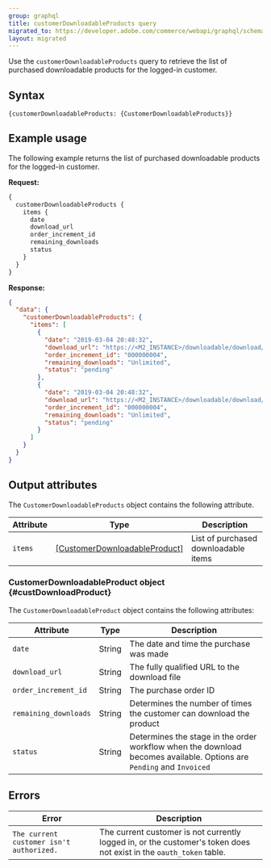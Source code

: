 ```yaml
---
group: graphql
title: customerDownloadableProducts query
migrated_to: https://developer.adobe.com/commerce/webapi/graphql/schema/customer/queries/downloadable-products/
layout: migrated
---
```


Use the `customerDownloadableProducts` query to retrieve the list of purchased downloadable products for the logged-in customer.

## Syntax

`{customerDownloadableProducts: {CustomerDownloadableProducts}}`

## Example usage

The following example returns the list of purchased downloadable products for the logged-in customer.

**Request:**

```graphql
{
  customerDownloadableProducts {
    items {
      date
      download_url
      order_increment_id
      remaining_downloads
      status
    }
  }
}
```

**Response:**

```json
{
  "data": {
    "customerDownloadableProducts": {
      "items": [
        {
          "date": "2019-03-04 20:48:32",
          "download_url": "https://<M2_INSTANCE>/downloadable/download/link/id/MC44NTcwMTEwMCAxNTUxNzMyNTEyMTExNTE%2C/",
          "order_increment_id": "000000004",
          "remaining_downloads": "Unlimited",
          "status": "pending"
        },
        {
          "date": "2019-03-04 20:48:32",
          "download_url": "https://<M2_INSTANCE>/downloadable/download/link/id/MC44NzM0OTkwMCAxNTUxNzMyNTEyMjEyNTA%2C/",
          "order_increment_id": "000000004",
          "remaining_downloads": "Unlimited",
          "status": "pending"
        }
      ]
    }
  }
}
```

## Output attributes

The `CustomerDownloadableProducts` object contains the following attribute.

Attribute | Type | Description
--- | --- | ---
`items` | [[CustomerDownloadableProduct]](#custDownloadProduct) | List of purchased downloadable items

### CustomerDownloadableProduct object {#custDownloadProduct}

The `CustomerDownloadableProduct` object contains the following attributes:

Attribute | Type | Description
--- | --- | ---
`date` | String | The date and time the purchase was made
`download_url` | String | The fully qualified URL to the download file
`order_increment_id` | String | The purchase order ID
`remaining_downloads` | String | Determines the number of times the customer can download the product
`status` | String | Determines the stage in the order workflow when the download becomes available. Options are `Pending` and `Invoiced`

## Errors

Error | Description
--- | ---
`The current customer isn't authorized.` | The current customer is not currently logged in, or the customer's token does not exist in the `oauth_token` table.
